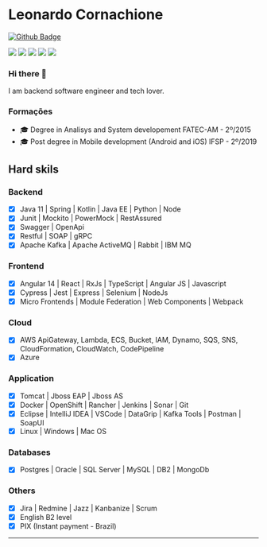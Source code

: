 # Leonardo Cornachione

[![Github Badge](https://img.shields.io/badge/-Github-000?style=flat-square&logo=Github&logoColor=white&link=https://github.com/leohmcx)](https://github.com/leohmcx)
<!--[![Linkedin Badge](https://img.shields.io/badge/-LinkedIn-blue?style=flat-square&logo=Linkedin&logoColor=white&link=https://www.linkedin.com/in/leohmcx/)](https://www.linkedin.com/in/leohmcx/)-->

<p>
  <img src="https://img.shields.io/badge/Backend-Java-informational?style=flat&logo=java&logoColor=red&color=05122A" />
  <img src="https://img.shields.io/badge/Backend-Kotlin-informational?style=flat&logo=kotlin&color=05122A" />
  <img src="https://img.shields.io/badge/Cloud&nbsp;Public-Amazon&nbsp;AWS-informational?style=flat&logo=Amazon&color=05122A" />
  <img src="https://img.shields.io/badge/Cloud&nbsp;Private-Kubernetes-informational?style=flat&logo=kubernetes&color=05122A" />
  <img src="https://img.shields.io/badge/Container-Docker-informational?style=flat&logo=docker&color=05122A" />
</p>

### Hi there 👋

I am backend software engineer and tech lover.

### Formações
- 🎓 Degree in Analisys and System developement FATEC-AM - 2º/2015
- 🎓 Post degree in Mobile development (Android and iOS) IFSP - 2º/2019

## Hard skils

### Backend
- [x] Java 11 | Spring | Kotlin | Java EE | Python | Node
- [x] Junit | Mockito | PowerMock | RestAssured
- [x] Swagger | OpenApi
- [x] Restful | SOAP | gRPC
- [x] Apache Kafka | Apache ActiveMQ | Rabbit | IBM MQ
### Frontend
- [x] Angular 14 | React | RxJs | TypeScript | Angular JS | Javascript
- [x] Cypress | Jest | Express | Selenium | NodeJs
- [x] Micro Frontends | Module Federation | Web Components | Webpack
### Cloud
- [x] AWS ApiGateway, Lambda, ECS, Bucket, IAM, Dynamo, SQS, SNS, CloudFormation, CloudWatch, CodePipeline
- [x] Azure
### Application
- [x] Tomcat | Jboss EAP | Jboss AS
- [x] Docker | OpenShift | Rancher | Jenkins | Sonar | Git
- [x] Eclipse | IntelliJ IDEA | VSCode | DataGrip | Kafka Tools | Postman | SoapUI
- [x] Linux | Windows | Mac OS 
### Databases
- [x] Postgres | Oracle | SQL Server | MySQL | DB2 | MongoDb
### Others
- [x] Jira | Redmine | Jazz | Kanbanize | Scrum
- [x] English B2 level
- [x] PIX (Instant payment - Brazil)

---

<!--
**leohmcx/leohmcx** is a ✨ _special_ ✨ repository because its `README.md` (this file) appears on your GitHub profile.

Here are some ideas to get you started:

- 🔭 I’m currently working on ...
- 🌱 I’m currently learning ...
- 👯 I’m looking to collaborate on ...
- 🤔 I’m looking for help with ...
- 💬 Ask me about ...
- 📫 How to reach me: ...
- 😄 Pronouns: ...
- ⚡ Fun fact: ...
-->
